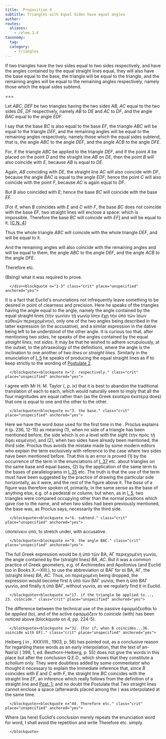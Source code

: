 ```yaml
---
title:  Proposition 4
subtitle: Triangles with Equal Sides have equal angles
author:
routes:
  aliases:
    - /elem.1.4
taxonomy:
  tag:
  category:
    - triangles
---
```


If two triangles have the two sides equal to two sides respectively, and have the angles contained by the equal straight lines equal, they will also have the base equal to the base, the triangle will be equal to the triangle, and the remaining angles <lb n="5"/>will be equal to the remaining angles respectively, namely those which the equal sides subtend.


===

<p>Let <em>ABC</em>, <em>DEF</em> be two triangles having the two sides <em>AB</em>, <em>AC</em> equal to the two sides <em>DE</em>, <em>DF</em> respectively, namely <em>AB</em> to <em>DE</em> and <em>AC</em> to <em>DF</em>, and the angle <em>BAC</em> equal to the <lb n="10"/>angle <em>EDF</em>.</p>


<p>I say that the base <em>BC</em> is also equal to the base <em>EF</em>, the triangle <em>ABC</em> will be equal to the triangle <em>DEF</em>, and the remaining angles will be equal to the remaining angles respectively, namely those which the equal sides subtend, that <lb n="15"/>is, the angle <em>ABC</em> to the angle <em>DEF</em>, and the angle <em>ACB</em> to the angle <em>DFE</em>.</p>


<p>For, if the triangle <em>ABC</em> be applied to the triangle <em>DEF</em>, <span class="center">and if the point <em>A</em> be placed <lb n="20"/>on the point <em>D</em> and the straight line <em>AB</em> on <em>DE</em>,</span> then the point <em>B</em> will also coincide with <em>E</em>, because <em>AB</em> is equal to <em>DE</em>.
<pb n="248"/><lb n="25"/></p>


<p>Again, <em>AB</em> coinciding with <em>DE</em>, the straight line <em>AC</em> will also coincide with <em>DF</em>, because the angle <em>BAC</em> is equal to the angle <em>EDF</em>; <span class="center">hence the point <em>C</em> will also coincide with the point <em>F</em>, because <em>AC</em> is again equal to <em>DF</em>.</span>
<lb n="30"/></p>


<p>But <em>B</em> also coincided with <em>E</em>; hence the base <em>BC</em> will coincide with the base <em>EF</em>.</p>


<p>[For if, when <em>B</em> coincides with <em>E</em> and <em>C</em> with <em>F</em>, the base <em>BC</em> does not coincide with the base <em>EF</em>, two straight lines will enclose a space: which is impossible. <lb n="35"/><span class="center">Therefore the base <em>BC</em> will coincide with <em>EF</em>] and will be equal to it. [<a href="/elem.1.c.n.4">C.N. 4</a>]</span></p>


<p>Thus the whole triangle <em>ABC</em> will coincide with the whole triangle <em>DEF</em>, <span class="center">and will be equal to it.</span>
<lb n="40"/></p>


<p>And the remaining angles will also coincide with the remaining angles and will be equal to them, the angle <em>ABC</em> to the angle <em>DEF</em>, and the angle <em>ACB</em> to the angle <em>DFE</em>.</p>


<p>Therefore etc. <lb n="45"/></p>

<div class="QED">

<p>(Being) what it was required to prove.</p>

      </div><blockquote n="1-3" class="crit" place="unspecified" anchored="yes">

<p>It is a fact that Euclid's enunciations not infrequently leave something to be desired in point of clearness and precision. Here he speaks of the triangles having <quote>the angle equal to the angle, namely the angle contained by the equal straight lines</quote>
 (<foreign lang="greek">τὴν γωνίαν τῇ γωνίᾳ ἴσην ἔχῃ τὴν ὑπὸ τῶν ἴσων εὐθειῶν περιεχομένην</foreign>), only one of the two angles being described in the latter expression (in the accusative), and a similar expression in the dative being left to be understood of the other angle. It is curious too that, after mentioning two <quote><em>sides</em>,</quote>
 he speaks of the angles contained by the equal <quote><em>straight lines</em>,</quote>
 not <quote><em>sides</em>.</quote>
 It may be that he wished to adhere scrupulously, at the outset, to the phraseology of the definitions, where the angle is the inclination to one another of two <em>lines</em> or <em>straight lines</em>. Similarly in the enunciation of <a href="/elem.1.5">I. 5</a> he speaks of producing the equal <quote>straight lines</quote>
 as if to keep strictly to the wording of <a href="/elem.1.post.2">Postulate 2</a>.</p>

      </blockquote><blockquote n="2. respectively." class="crit" place="unspecified" anchored="yes">

<p>I agree with Mr H. M. Taylor (<title>Euclid</title>, p. ix) that it is best to abandon the traditional translation of <quote>each to each,</quote>
 which would naturally seem to imply that all the four magnitudes are equal rather than (as the Greek <foreign lang="greek">ὲκατέρα ὲκατέρᾳ</foreign> does) that one is equal to one and the other to the other.</p>

      </blockquote><blockquote n="3. the base." class="crit" place="unspecified" anchored="yes">

<p>Here we have the word <em>base</em> used for the first time in the <title>Elements</title>. Proclus explains it (<xref n="Proc. p. 236, 12-15" from="ROOT" to="DITTO">p. 236, 12-15</xref>) as meaning (1), when no side of a triangle has been mentioned before, the side <quote>which is on a level with the sight</quote>
 (<foreign lang="greek">τὴν πρὸς τῇ ὄψει κειμένην</foreign>), and (2), when two sides have already been mentioned, the third side. Proclus thus avoids the mistake made by some modern editors who explain the term exclusively with reference to the case where two sides have been mentioned before. That this is an error is proved (1) by the occurrence of the term in the enunciations of <a href="/elem.1.37">I. 37</a> etc. about triangles on the same base and equal bases, (2) by the application of the same term to the bases of parallelograms in <a href="/elem.1.35">I. 35</a> etc. The truth is that the use of the term must have been suggested by the practice of drawing the particular side horizontally, as it were, and the rest of the figure above it. The <em>base</em> of a figure was therefore spoken of, primarily, in the same sense as the base of anything <pb n="249"/>else, e.g. of a pedestal or column; but when, as in <a href="/elem.1.5">I. 5</a>, two triangles were compared occupying other than the normal positions which gave rise to the name, and when two sides had been previously mentioned, the base was, as Proclus says, necessarily the third side.</p>

      </blockquote><blockquote n="6. subtend." class="crit" place="unspecified" anchored="yes">

<p><foreign lang="greek">ὑποτείνειν ὑπό</foreign>, <quote>to stretch under,</quote>
 with accusative.</p>

      </blockquote><blockquote n="9. the angle BAC." class="crit" place="unspecified" anchored="yes">

<p>The full Greek expression would be <foreign lang="greek">ἡ ὑπὸ τῶν ΒΑ, ΑΓ περιεχομένη γωνία</foreign>, <quote>the angle contained by the (straight lines) <em>BA</em>, <em>AC</em>.</quote>
 But it was a common practice of Greek geometers, e.g. of Archimedes and Apollonius (and Euclid too in Books X.—XIII.), to use the abbreviation <foreign lang="greek">αἱ ΒΑΓ</foreign> for <foreign lang="greek">αἱ ΒΑ, ΑΓ</foreign>, <quote>the (straight lines) <em>BA</em>, <em>AC</em>.</quote>
 Thus, on <foreign lang="greek">περιεχομένη</foreign> being dropped, the expression would become first <foreign lang="greek">ἡ ὑπὸ τῶν ΒΑΓ γωνία</foreign>, then <foreign lang="greek">ἡ ὑπὸ ΒΑΓ γωνία</foreign>, and finally <foreign lang="greek">ἡ ὑπὸ ΒΑΓ</foreign>, without <foreign lang="greek">γωνία</foreign>, as we regularly find it in Euclid.</p>

      </blockquote><blockquote n="17. if the triangle be applied to..., 23. coincide." class="crit" place="unspecified" anchored="yes">

<p>The difference between the technical use of the passive <foreign lang="greek">ἐφαρμόζεσθαι</foreign> <quote>to be <em>applied</em> (to),</quote>
 and of the active <foreign lang="greek">ἐφαρμόζειν</foreign> <quote>to <em>coincide</em> (with)</quote>
 has been noticed above (blockquote on <title>Common Notion</title> 4, pp. 224-5).</p>

      </blockquote><blockquote n="32. [For if, when B coincides...36. coincide with EF]." class="crit" place="unspecified" anchored="yes">

<p>Heiberg (<title>Paralipomena su Euklid</title> in <title>Hermes</title>, XXXVIII., 1903, p. 56) has pointed out, as a conclusive reason for regarding these words as an early interpolation, that the text of an-Nairīzī (<title>Codex Leidensis</title> 399, 1, ed. Besthorn-Heiberg, p. 55) does not give the words in this place but after the conclusion Q.E.D., which shows that they constitute a <em>scholium</em> only. They were doubtless added by some commentator who thought it necessary to explain the immediate inference that, since <em>B</em> coincides with <em>E</em> and <em>C</em> with <em>F</em>, the straight line <em>BC</em> coincides with the straight line <em>EF</em>, an inference which really follows from the definition of a straight line and <a href="/elem.1.post.1">Post. 1</a>; and no doubt the Postulate that <quote>Two straight lines cannot enclose a space</quote>
 (afterwards placed among the <title>Common Notions</title>) was interpolated at the same time.</p>

      </blockquote><blockquote n="44. Therefore etc." class="crit" place="unspecified" anchored="yes">

<p>Where (as here) Euclid's <em>conclusion</em> merely repeats the enunciation word for word, I shall avoid the repetition and write <quote>Therefore etc.</quote>
 simply.</p>

      </blockquote>
